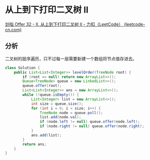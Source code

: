 # 从上到下打印二叉树 II

[剑指 Offer 32 - II. 从上到下打印二叉树 II - 力扣（LeetCode） (leetcode-cn.com)](https://leetcode-cn.com/problems/cong-shang-dao-xia-da-yin-er-cha-shu-ii-lcof/)

## 分析

二叉树的层序遍历，只不过每一层需要新建一个数组将节点值存进去。

```java
class Solution {
    public List<List<Integer>> levelOrder(TreeNode root) {
        if (root == null) return new ArrayList<>();
        Queue<TreeNode> queue = new LinkedList<>();
        queue.offer(root);
        List<List<Integer>> ans = new ArrayList<>();
        while (!queue.isEmpty()) {
            List<Integer> list = new ArrayList<>();
            int size = queue.size();
            for (int i = 0; i < size; i++) {
                TreeNode node = queue.poll();
                list.add(node.val);
                if (node.left != null) queue.offer(node.left);
                if (node.right != null) queue.offer(node.right);
            }
            ans.add(list);
        }
        return ans;
    }
}
```

